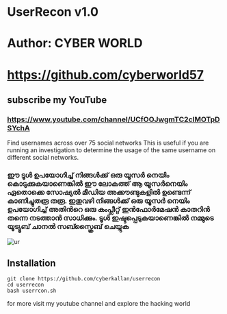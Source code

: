 # UserRecon v1.0
# Author: CYBER WORLD
# https://github.com/cyberworld57
## subscribe my YouTube 
### https://www.youtube.com/channel/UCfOOJwgmTC2clMOTpDSYchA

Find usernames across over 75 social networks
This is useful if you are running an investigation to determine the usage of the same username on different social networks.


### ഈ ടൂൾ ഉപയോഗിച്ച് നിങ്ങൾക്ക് ഒരു യൂസർ നെയിം കൊടുക്കുകയാണെങ്കിൽ ഈ ലോകത്ത് ആ യൂസർനെയിം ഏതൊക്കെ സോഷ്യൽ മീഡിയ അക്കൗണ്ടുകളിൽ ഉണ്ടെന്ന് കാണിച്ചുതരൂ തരൂ. ഇതുവഴി നിങ്ങൾക്ക് ഒരു യൂസർ നെയിം ഉപയോഗിച്ച് അതിൻറെ ഒരു കംപ്ലീറ്റ് ഇൻഫോർമേഷൻ കാതറിൻ തന്നെ നടത്താൻ സാധിക്കും. ടൂൾ ഇഷ്ടപ്പെടുകയാണെങ്കിൽ നമ്മുടെ യൂട്യൂബ് ചാനൽ സബ്സ്ക്രൈബ് ചെയ്യുക 


![ur](https://user-images.githubusercontent.com/56509491/67074171-2fc7d000-f1a6-11e9-8d42-c617ed55378b.JPG)

## Installation

``` 
git clone https://github.com/cyberkallan/userrecon
cd userrecon
bash userrcon.sh

```

for more visit my youtube channel and explore the hacking world



